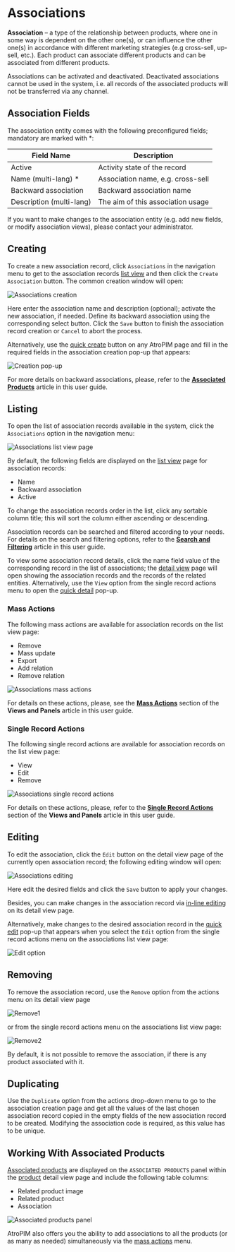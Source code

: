 # Associations

**Association** – a type of the relationship between products, where one in some way is dependent on the other one(s), or can influence the other one(s) in accordance with different marketing strategies (e.g cross-sell, up-sell, etc.). Each product can associate different products and can be associated from different products.

Associations can be activated and deactivated. Deactivated associations cannot be used in the system, i.e. all records of the associated products will not be transferred via any channel.

## Association Fields

The association entity comes with the following preconfigured fields; mandatory are marked with *:

| **Field Name**           | **Description**                   |
|--------------------------|-----------------------------------|
| Active                   | Activity state of the record      |
| Name (multi-lang) *      | Association name, e.g. сross-sell |
| Backward association     | Backward association name         |
| Description (multi-lang) | The aim of this association usage |

If you want to make changes to the association entity (e.g. add new fields, or modify association views), please contact your administrator.

## Creating

To create a new association record, click `Associations` in the navigation menu to get to the association records [list view](#listing) and then click the `Create Association` button. The common creation window will open:

![Associations creation](../../_assets/user-guide/associations/associations-create.jpg)

Here enter the association name and description (optional); activate the new association, if needed. Define its backward association using the corresponding select button. Click the `Save` button to finish the association record creation or `Cancel` to abort the process.

Alternatively, use the [quick create](./user-interface.md#quick-create) button on any AtroPIM page and fill in the required fields in the association creation pop-up that appears:

![Creation pop-up](../../_assets/user-guide/associations/creation-popup.jpg)

For more details on backward associations, please, refer to the [**Associated Products**](./associated-products.md) article in this user guide.

## Listing

To open the list of association records available in the system, click the `Associations` option in the navigation menu:

![Associations list view page](../../_assets/user-guide/associations/associations-list-view.jpg)

By default, the following fields are displayed on the [list view](./views-and-panels.md#list-view) page for association records:
 - Name
 - Backward association
 - Active

To change the association records order in the list, click any sortable column title; this will sort the column either ascending or descending. 

Association records can be searched and filtered according to your needs. For details on the search and filtering options, refer to the [**Search and Filtering**](./search-and-filtering.md) article in this user guide.

To view some association record details, click the name field value of the corresponding record in the list of associations; the [detail view](./views-and-panels.md#detail-view) page will open showing the association records and the records of the related entities. Alternatively, use the `View` option from the single record actions menu to open the [quick detail](./views-and-panels.md#quick-detail-view-small-detail-view) pop-up.

### Mass Actions

The following mass actions are available for association records on the list view page:
- Remove
- Mass update
- Export
- Add relation
- Remove relation

![Associations mass actions](../../_assets/user-guide/associations/associations-mass-actions.jpg)

For details on these actions, please, see the [**Mass Actions**](./views-and-panels.md#mass-actions) section of the **Views and Panels** article in this user guide.

### Single Record Actions

The following single record actions are available for association records on the list view page:
- View
- Edit
- Remove

![Associations single record actions](../../_assets/user-guide/associations/associations-single-actions.jpg)

For details on these actions, please, refer to the [**Single Record Actions**](./views-and-panels.md#single-record-actions) section of the **Views and Panels** article in this user guide.

## Editing

To edit the association, click the `Edit` button on the detail view page of the currently open association record; the following editing window will open:

![Associations editing](../../_assets/user-guide/associations/associations-edit.jpg)

Here edit the desired fields and click the `Save` button to apply your changes.

Besides, you can make changes in the association record via [in-line editing](./views-and-panels.md#in-line-editing) on its detail view page.

Alternatively, make changes to the desired association record in the [quick edit](./views-and-panels.md#quick-edit-view) pop-up that appears when you select the `Edit` option from the single record actions menu on the associations list view page:

![Edit option](../../_assets/user-guide/associations/association-editing-popup.jpg)

## Removing

To remove the association record, use the `Remove` option from the actions menu on its detail view page

![Remove1](../../_assets/user-guide/associations/remove-details.jpg)

or from the single record actions menu on the associations list view page:

![Remove2](../../_assets/user-guide/associations/remove-list.jpg)

By default, it is not possible to remove the association, if there is any product associated with it.

## Duplicating

Use the `Duplicate` option from the actions drop-down menu to go to the association creation page and get all the values of the last chosen association record copied in the empty fields of the new association record to be created. Modifying the association code is required, as this value has to be unique.

## Working With Associated Products

[Associated products](./associated-products.md) are displayed on the `ASSOCIATED PRODUCTS` panel within the [product](./products.md) detail view page and include the following table columns:

 - Related product image
 - Related product
 - Association

![Associated products panel](../../_assets/user-guide/associations/associated-products-panel.jpg)

AtroPIM also offers you the ability to add associations to all the products (or as many as needed) simultaneously via the [mass actions](./views-and-panels.md#mass-actions) menu.








